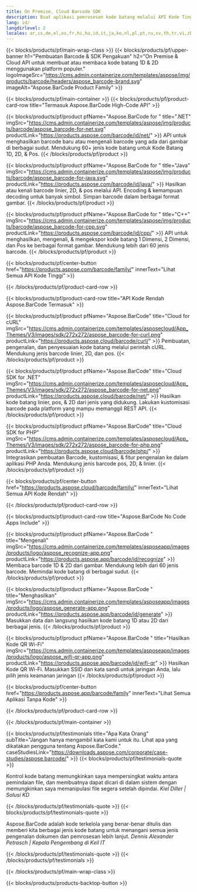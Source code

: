 ```yaml
---
title: On Premise, Cloud Barcode SDK
description: Buat aplikasi pemrosesan kode batang melalui API Kode Tinggi atau SDK berbasis Cloud. Gunakan aplikasi lintas platform untuk pembuatan atau pengenalan Barcode.
lang: id/
langdirlevel: 2
locales: ar,cs,de,el,es,fr,hi,hu,id,it,ja,ko,nl,pl,pt,ru,sv,th,tr,vi,zh,zh-hant
---
```


{{< blocks/products/pf/main-wrap-class >}}
{{< blocks/products/pf/upper-banner h1="Pembuatan Barcode & SDK Pengakuan" h2="On Premise & Cloud API untuk membuat atau membaca kode batang 1D & 2D menggunakan platform populer." logoImageSrc="https://cms.admin.containerize.com/templates/aspose/img/products/barcode/headers/aspose_barcode-brand.svg" imageAlt="Aspose.BarCode Product Family" >}}

{{< blocks/products/pf/main-container >}}
{{< blocks/products/pf/product-card-row title="Termasuk Aspose.BarCode High-Code API" >}}

{{< blocks/products/pf/product pfName="Aspose.BarCode for " title=".NET" imgSrc="https://cms.admin.containerize.com/templates/aspose/img/products/barcode/aspose_barcode-for-net.svg" productLink="https://products.aspose.com/barcode/id/net/" >}}
API untuk menghasilkan barcode baru atau mengenali barcode yang ada dari gambar di berbagai sudut. Mendukung 60+ jenis kode batang untuk Kode Batang 1D, 2D, & Pos.
{{< /blocks/products/pf/product >}}

{{< blocks/products/pf/product pfName="Aspose.BarCode for " title="Java" imgSrc="https://cms.admin.containerize.com/templates/aspose/img/products/barcode/aspose_barcode-for-java.svg" productLink="https://products.aspose.com/barcode/id/java/" >}}
Hasilkan atau kenali barcode linier, 2D, & pos melalui API. Encoding & kemampuan decoding untuk banyak simbol. Simpan barcode dalam berbagai format gambar.
{{< /blocks/products/pf/product >}}

{{< blocks/products/pf/product pfName="Aspose.BarCode for " title="C++" imgSrc="https://cms.admin.containerize.com/templates/aspose/img/products/barcode/aspose_barcode-for-cpp.svg" productLink="https://products.aspose.com/barcode/id/cpp/" >}}
API untuk menghasilkan, mengenali, & mengekspor kode batang 1 Dimensi, 2 Dimensi, dan Pos ke berbagai format gambar. Mendukung lebih dari 60 jenis barcode.
{{< /blocks/products/pf/product >}}

{{< blocks/products/pf/center-button href="https://products.aspose.com/barcode/family/" innerText="Lihat Semua API Kode Tinggi" >}}

{{< /blocks/products/pf/product-card-row >}}

{{< blocks/products/pf/product-card-row title="API Kode Rendah Aspose.BarCode Termasuk" >}}

{{< blocks/products/pf/product pfName="Aspose.BarCode" title="Cloud for cURL" imgSrc="https://cms.admin.containerize.com/templates/asposecloud/App_Themes/V3/images/sdk/272x272/aspose_barcode-for-curl.png" productLink="https://products.aspose.cloud/barcode/curl/" >}}
Pembuatan, pengenalan, dan penyesuaian kode batang melalui perintah cURL. Mendukung jenis barcode linier, 2D, dan pos.
{{< /blocks/products/pf/product >}}

{{< blocks/products/pf/product pfName="Aspose.BarCode" title="Cloud SDK for .NET" imgSrc="https://cms.admin.containerize.com/templates/asposecloud/App_Themes/V3/images/sdk/272x272/aspose_barcode-for-net.png" productLink="https://products.aspose.cloud/barcode/net/" >}}
Hasilkan kode batang linier, pos, & 2D dari jenis yang didukung. Lakukan kustomisasi barcode pada platform yang mampu memanggil REST API.
{{< /blocks/products/pf/product >}}

{{< blocks/products/pf/product pfName="Aspose.BarCode" title="Cloud SDK for PHP" imgSrc="https://cms.admin.containerize.com/templates/asposecloud/App_Themes/V3/images/sdk/272x272/aspose_barcode-for-php.png" productLink="https://products.aspose.cloud/barcode/php/" >}}
Integrasikan pembuatan Barcode, kustomisasi, & fitur pengenalan ke dalam aplikasi PHP Anda. Mendukung jenis barcode pos, 2D, & linier.
{{< /blocks/products/pf/product >}}

{{< blocks/products/pf/center-button href="https://products.aspose.cloud/barcode/family/" innerText="Lihat Semua API Kode Rendah" >}}

{{< /blocks/products/pf/product-card-row >}}

{{< blocks/products/pf/product-card-row title="Aspose.BarCode No Code Apps Include" >}}

{{< blocks/products/pf/product pfName="Aspose.BarCode " title="Mengenali" imgSrc="https://cms.admin.containerize.com/templates/asposeapp/images/products/logo/aspose_recognize-app.png" productLink="https://products.aspose.app/barcode/id/recognize" >}}
Membaca barcode 1D & 2D dari gambar. Mendukung lebih dari 60 jenis barcode. Memindai kode batang di berbagai sudut.
{{< /blocks/products/pf/product >}}

{{< blocks/products/pf/product pfName="Aspose.BarCode " title="Menghasilkan" imgSrc="https://cms.admin.containerize.com/templates/asposeapp/images/products/logo/aspose_generate-app.png" productLink="https://products.aspose.app/barcode/id/generate" >}}
Masukkan data dan langsung hasilkan kode batang 1D atau 2D dari berbagai jenis.
{{< /blocks/products/pf/product >}}

{{< blocks/products/pf/product pfName="Aspose.BarCode " title="Hasilkan Kode QR Wi-Fi" imgSrc="https://cms.admin.containerize.com/templates/asposeapp/images/products/logo/aspose_wifi-qr-app.png" productLink="https://products.aspose.app/barcode/id/wifi-qr" >}}
Hasilkan Kode QR Wi-Fi. Masukkan SSID dan kata sandi untuk jaringan Anda, lalu pilih jenis keamanan jaringan
{{< /blocks/products/pf/product >}}

{{< blocks/products/pf/center-button href="https://products.aspose.app/barcode/family" innerText="Lihat Semua Aplikasi Tanpa Kode" >}}

{{< /blocks/products/pf/product-card-row >}}

{{< /blocks/products/pf/main-container >}}

<!--peoplesSayingSection-->
{{< blocks/products/pf/testimonials title="Apa Kata Orang" subTitle="Jangan hanya mengambil kata kami untuk itu. Lihat apa yang dikatakan pengguna tentang Aspose.BarCode." caseStudiesLink="https://downloads.aspose.com/corporate/case-studies/aspose.barcode/" >}}
{{< blocks/products/pf/testimonials-quote >}}
<p class="first">
 Kontrol kode batang memungkinkan saya mempersingkat waktu antara pemindaian file, dan membuatnya dapat dicari di dalam sistem dengan memungkinkan saya memanipulasi file segera setelah dipindai. <em>Kiel Diller | Solusi KD</em>
</p>
{{< /blocks/products/pf/testimonials-quote >}}
{{< blocks/products/pf/testimonials-quote >}}
<p class="second">
 Aspose.BarCode adalah kode terkelola yang benar-benar ditulis dan memberi kita berbagai jenis kode batang untuk menangani semua jenis pengenalan dokumen dan pemrosesan lebih lanjut. <em>Dennis Alexander Petrasch | Kepala Pengembang di Keil IT</em>
</p>
{{< /blocks/products/pf/testimonials-quote >}}
{{< /blocks/products/pf/testimonials >}}
<!--peoplesSayingSection End-->

{{< /blocks/products/pf/main-wrap-class >}}

{{< blocks/products/products-backtop-button >}}